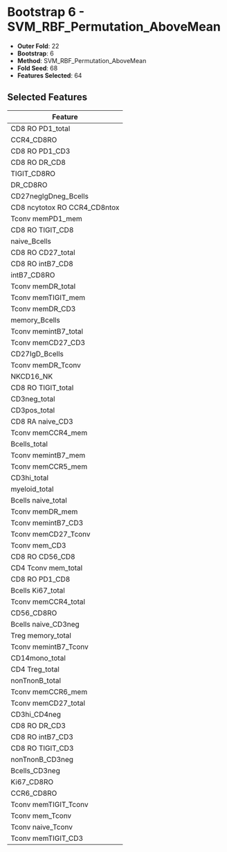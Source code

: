 # Bootstrap 6 - SVM_RBF_Permutation_AboveMean

- **Outer Fold**: 22
- **Bootstrap**: 6
- **Method**: SVM_RBF_Permutation_AboveMean
- **Fold Seed**: 68
- **Features Selected**: 64

## Selected Features

| Feature |
|---------|
| CD8 RO PD1_total |
| CCR4_CD8RO |
| CD8 RO PD1_CD3 |
| CD8 RO DR_CD8 |
| TIGIT_CD8RO |
| DR_CD8RO |
| CD27negIgDneg_Bcells |
| CD8 ncytotox RO CCR4_CD8ntox |
| Tconv memPD1_mem |
| CD8 RO TIGIT_CD8 |
| naive_Bcells |
| CD8 RO CD27_total |
| CD8 RO intB7_CD8 |
| intB7_CD8RO |
| Tconv memDR_total |
| Tconv memTIGIT_mem |
| Tconv memDR_CD3 |
| memory_Bcells |
| Tconv memintB7_total |
| Tconv memCD27_CD3 |
| CD27IgD_Bcells |
| Tconv memDR_Tconv |
| NKCD16_NK |
| CD8 RO TIGIT_total |
| CD3neg_total |
| CD3pos_total |
| CD8 RA naive_CD3 |
| Tconv memCCR4_mem |
| Bcells_total |
| Tconv memintB7_mem |
| Tconv memCCR5_mem |
| CD3hi_total |
| myeloid_total |
| Bcells naive_total |
| Tconv memDR_mem |
| Tconv memintB7_CD3 |
| Tconv memCD27_Tconv |
| Tconv mem_CD3 |
| CD8 RO CD56_CD8 |
| CD4 Tconv mem_total |
| CD8 RO PD1_CD8 |
| Bcells Ki67_total |
| Tconv memCCR4_total |
| CD56_CD8RO |
| Bcells naive_CD3neg |
| Treg memory_total |
| Tconv memintB7_Tconv |
| CD14mono_total |
| CD4 Treg_total |
| nonTnonB_total |
| Tconv memCCR6_mem |
| Tconv memCD27_total |
| CD3hi_CD4neg |
| CD8 RO DR_CD3 |
| CD8 RO intB7_CD3 |
| CD8 RO TIGIT_CD3 |
| nonTnonB_CD3neg |
| Bcells_CD3neg |
| Ki67_CD8RO |
| CCR6_CD8RO |
| Tconv memTIGIT_Tconv |
| Tconv mem_Tconv |
| Tconv naive_Tconv |
| Tconv memTIGIT_CD3 |
